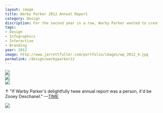 ```yaml
---
layout: image
title: Warby Parker 2012 Annual Report
category: Design
discription: For the second year in a row, Warby Parker wanted to created an interactive year in review to tell the story of the past year. As a part of the creative team, we designed and built a scrolling wheel that spun in your browser to share interesting facts, company milestones, collection launches, and other fun secrets.The report was featured in <a href="http://www.adweek.com/adfreak/warby-parkers-latest-annual-report-infographic-sight-sore-eyes-146593">AdWeek</A>, <a href="http://www.forbes.com/sites/patrickhanlon/2013/01/16/warby-parker-eyewear-launches-annual-report-transparency/">Forbes</A>, <a href="http://yewknee.com/blog/the-2012-warby-parker-annual-report/">Yewknee</A> and more.
tags:
- Design
- Infographics
- Interactive
- Branding
year: 2012
image: http://www.jarrettfuller.com/portfolio/images/wp_2012_4.jpg
permalink: /design/warbyparker12
---
```


<img src="http://www.jarrettfuller.com/portfolio/images/wp_2012_1.jpg">

<div class="images-left"><img src="http://www.jarrettfuller.com/portfolio/images/wp_2012_2.jpg"></div>

<div class="images-right"><img src="http://www.jarrettfuller.com/portfolio/images/wp_2012_3.jpg">
<p>&uarr; "If Warby Parker's delightfully twee annual report was a person, it'd be Zooey Deschanel." —<a href="">TIME</A></p></div>
<section class="clear"></section>

<img src="http://www.jarrettfuller.com/portfolio/images/wp_2012_4.jpg">
